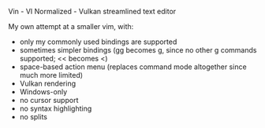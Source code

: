 Vin - VI Normalized - Vulkan streamlined text editor

My own attempt at a smaller vim, with:
- only my commonly used bindings are supported
- sometimes simpler bindings (gg becomes g, since no other g commands supported; << becomes <)
- space-based action menu (replaces command mode altogether since much more limited)
- Vulkan rendering
- Windows-only
- no cursor support
- no syntax highlighting
- no splits
